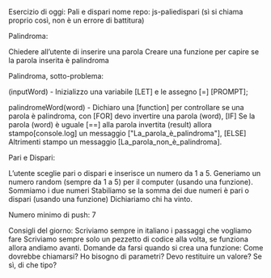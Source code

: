 Esercizio di oggi: Pali e dispari
nome repo: js-paliedispari (sì si chiama proprio così, non è un errore di battitura)

Palindroma:

Chiedere all’utente di inserire una parola Creare una funzione per capire se la parola inserita è palindroma

Palindroma, sotto-problema:

(inputWord) - Inizializzo una variabile [LET] e le assegno [=] [PROMPT];

palindromeWord(word) - Dichiaro una [function] per controllare se una parola è palindroma, con [FOR] devo invertire una parola (word), [IF] Se la parola (word) è uguale [==] alla parola invertita (result) allora stampo[console.log] un messaggio ["La_parola_è_palindroma"], [ELSE] Altrimenti stampo un messaggio [La_parola_non_è_palindroma].

Pari e Dispari:

L’utente sceglie pari o dispari e inserisce un numero da 1 a 5. Generiamo un numero random (sempre da 1 a 5) per il computer (usando una funzione). Sommiamo i due numeri Stabiliamo se la somma dei due numeri è pari o dispari (usando una funzione) Dichiariamo chi ha vinto.

Numero minimo di push: 7

Consigli del giorno:
Scriviamo sempre in italiano i passaggi che vogliamo fare
Scriviamo sempre solo un pezzetto di codice alla volta, se funziona allora andiamo avanti.
Domande da farsi quando si crea una funzione:
Come dovrebbe chiamarsi?
Ho bisogno di parametri?
Devo restituire un valore?
Se sì, di che tipo?
